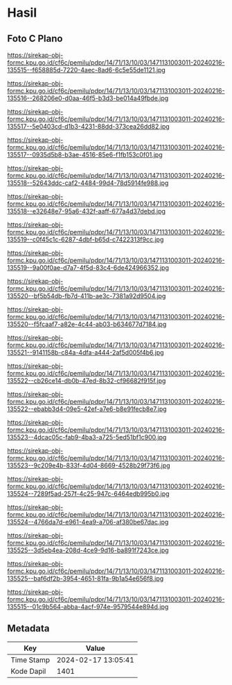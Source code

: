 # Hasil

## Foto C Plano

https://sirekap-obj-formc.kpu.go.id/cf6c/pemilu/pdpr/14/71/13/10/03/1471131003011-20240216-135515--f658885d-7220-4aec-8ad6-6c5e55de1121.jpg

https://sirekap-obj-formc.kpu.go.id/cf6c/pemilu/pdpr/14/71/13/10/03/1471131003011-20240216-135516--268206e0-d0aa-46f5-b3d3-be014a49fbde.jpg

https://sirekap-obj-formc.kpu.go.id/cf6c/pemilu/pdpr/14/71/13/10/03/1471131003011-20240216-135517--5e0403cd-d1b3-4231-88dd-373cea26dd82.jpg

https://sirekap-obj-formc.kpu.go.id/cf6c/pemilu/pdpr/14/71/13/10/03/1471131003011-20240216-135517--0935d5b8-b3ae-4516-85e6-f1fb153c0f01.jpg

https://sirekap-obj-formc.kpu.go.id/cf6c/pemilu/pdpr/14/71/13/10/03/1471131003011-20240216-135518--52643ddc-caf2-4484-99d4-78d5914fe988.jpg

https://sirekap-obj-formc.kpu.go.id/cf6c/pemilu/pdpr/14/71/13/10/03/1471131003011-20240216-135518--e32648e7-95a6-432f-aaff-677a4d37debd.jpg

https://sirekap-obj-formc.kpu.go.id/cf6c/pemilu/pdpr/14/71/13/10/03/1471131003011-20240216-135519--c0f45c1c-6287-4dbf-b65d-c7422313f9cc.jpg

https://sirekap-obj-formc.kpu.go.id/cf6c/pemilu/pdpr/14/71/13/10/03/1471131003011-20240216-135519--9a00f0ae-d7a7-4f5d-83c4-6de424966352.jpg

https://sirekap-obj-formc.kpu.go.id/cf6c/pemilu/pdpr/14/71/13/10/03/1471131003011-20240216-135520--bf5b54db-fb7d-411b-ae3c-7381a92d9504.jpg

https://sirekap-obj-formc.kpu.go.id/cf6c/pemilu/pdpr/14/71/13/10/03/1471131003011-20240216-135520--f5fcaaf7-a82e-4c44-ab03-b634677d7184.jpg

https://sirekap-obj-formc.kpu.go.id/cf6c/pemilu/pdpr/14/71/13/10/03/1471131003011-20240216-135521--9141158b-c84a-4dfa-a444-2af5d005f4b6.jpg

https://sirekap-obj-formc.kpu.go.id/cf6c/pemilu/pdpr/14/71/13/10/03/1471131003011-20240216-135522--cb26ce14-db0b-47ed-8b32-cf96682f915f.jpg

https://sirekap-obj-formc.kpu.go.id/cf6c/pemilu/pdpr/14/71/13/10/03/1471131003011-20240216-135522--ebabb3d4-09e5-42ef-a7e6-b8e91fecb8e7.jpg

https://sirekap-obj-formc.kpu.go.id/cf6c/pemilu/pdpr/14/71/13/10/03/1471131003011-20240216-135523--4dcac05c-fab9-4ba3-a725-5ed51bf1c900.jpg

https://sirekap-obj-formc.kpu.go.id/cf6c/pemilu/pdpr/14/71/13/10/03/1471131003011-20240216-135523--9c209e4b-833f-4d04-8669-4528b29f73f6.jpg

https://sirekap-obj-formc.kpu.go.id/cf6c/pemilu/pdpr/14/71/13/10/03/1471131003011-20240216-135524--7289f5ad-257f-4c25-947c-6464edb995b0.jpg

https://sirekap-obj-formc.kpu.go.id/cf6c/pemilu/pdpr/14/71/13/10/03/1471131003011-20240216-135524--4766da7d-e961-4ea9-a706-af380be67dac.jpg

https://sirekap-obj-formc.kpu.go.id/cf6c/pemilu/pdpr/14/71/13/10/03/1471131003011-20240216-135525--3d5eb4ea-208d-4ce9-9d16-ba891f7243ce.jpg

https://sirekap-obj-formc.kpu.go.id/cf6c/pemilu/pdpr/14/71/13/10/03/1471131003011-20240216-135525--baf6df2b-3954-4651-81fa-9b1a54e656f8.jpg

https://sirekap-obj-formc.kpu.go.id/cf6c/pemilu/pdpr/14/71/13/10/03/1471131003011-20240216-135515--01c9b564-abba-4acf-974e-9579544e894d.jpg


## Metadata

| Key        | Value               |
| ---------- | ------------------- |
| Time Stamp | 2024-02-17 13:05:41 |
| Kode Dapil | 1401                |



